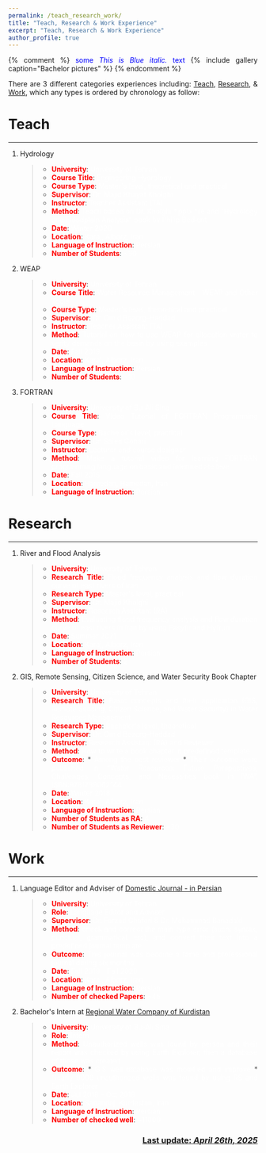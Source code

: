 ```yaml
---
permalink: /teach_research_work/
title: "Teach, Research & Work Experience"
excerpt: "Teach, Research & Work Experience"
author_profile: true
---
```


<style>body {text-align: justify}</style>

{% comment %}
<span style="color:blue">some *This is Blue italic.* text</span>
{% include gallery caption="Bachelor pictures" %}
{% endcomment %}

There are 3 different categories experiences including: [Teach](#teach), [Research](#research), & [Work](#work), which any types is ordered by chronology as follow:   

# Teach
---
1. Hydrology
    > * **<span style="color:red">University</span>**: <span style="color:white">University of Tehran</span>
    > * **<span style="color:red">Course Title</span>**: <span style="color:white">Engineering Hydrology</span>
    > * **<span style="color:red">Course Type</span>**: <span style="color:white">Master's level, theoretical and practical</span>
    > * **<span style="color:red">Supervisor</span>**: <span style="color:white">Dr. Majid Khayat Kholghi</span>
    > * **<span style="color:red">Instructor</span>**: <span style="color:white">Teacher Assistant (TA)</span>
    > * **<span style="color:red">Method</span>**: <span style="color:white">Teach based on Dr. Kholghi *.pptx file and ”Hydrology and Floodplain Analysis” book by Philip Bedient</span>
    > * **<span style="color:red">Date</span>**: <span style="color:white">Winter 2020</span>
    > * **<span style="color:red">Location</span>**: <span style="color:white">Karaj, Alborz, Iran</span>
    > * **<span style="color:red">Language of Instruction</span>**: <span style="color:white">Persian</span>
    > * **<span style="color:red">Number of Students</span>**: <span style="color:white">~30</span>
1. WEAP
    > * **<span style="color:red">University</span>**: <span style="color:white">University of Tehran</span>
    > * **<span style="color:red">Course Title</span>**: <span style="color:white">Water Resource Management - WEAP and Other Tools</span>
    > * **<span style="color:red">Course Type</span>**: <span style="color:white">Master's level, theoretical and practical</span>
    > * **<span style="color:red">Supervisor</span>**: <span style="color:white">Dr. Omid Bozorg-Haddad</span>
    > * **<span style="color:red">Instructor</span>**: <span style="color:white">Teacher Assistant (TA)</span>
    > * **<span style="color:red">Method</span>**: <span style="color:white">Tutorial on how to use WEAP for allocation water to verity demands on the basin by using examples</span>
    > * **<span style="color:red">Date</span>**: <span style="color:white">Fall 2019</span>
    > * **<span style="color:red">Location</span>**: <span style="color:white">Karaj, Alborz, Iran</span>
    > * **<span style="color:red">Language of Instruction</span>**: <span style="color:white">Persian</span>
    > * **<span style="color:red">Number of Students</span>**: <span style="color:white">~10</span>
1. FORTRAN
    > * **<span style="color:red">University</span>**: <span style="color:white">University of Bu-Ali Sina</span>
    > * **<span style="color:red">Course Title</span>**: <span style="color:white">Video Tutorial of FORTRAN Programming Language</span>
    > * **<span style="color:red">Course Type</span>**: <span style="color:white">Bachelor's level, practical</span>
    > * **<span style="color:red">Supervisor</span>**: <span style="color:white">Dr. Saied Gohari</span>
    > * **<span style="color:red">Instructor</span>**: <span style="color:white">Lecturer and course designer</span>
    > * **<span style="color:red">Method</span>**: <span style="color:white">Make a tutorial video for learning FORTRAN programming language on basic and intermediate level</span>
    > * **<span style="color:red">Date</span>**: <span style="color:white">Fall 2015</span>
    > * **<span style="color:red">Location</span>**: <span style="color:white">Hamedan, Hamedan, Iran</span>
    > * **<span style="color:red">Language of Instruction</span>**: <span style="color:white">Persian</span>

# Research
---
1. River and Flood Analysis
    > * **<span style="color:red">University</span>**: <span style="color:white">University of Tehran</span>
    > * **<span style="color:red">Research Title</span>**: <span style="color:white">Flood frequency analysis and flow duration curve of east rivers of Iran</span>
    > * **<span style="color:red">Research Type</span>**: <span style="color:white">Master's level, practical</span>
    > * **<span style="color:red">Supervisor</span>**: <span style="color:white">Dr. Majid Kholghi</span>
    > * **<span style="color:red">Instructor</span>**: <span style="color:white">Research Assistant (RA)</span>
    > * **<span style="color:red">Method</span>**: <span style="color:white">Evaluating flood frequency analysis and flow duration curve of east rivers in Iran by using Easyfit and Hyfrun</span>
    > * **<span style="color:red">Date</span>**: <span style="color:white">Summer 2021</span>
    > * **<span style="color:red">Location</span>**: <span style="color:white">Karaj, Alborz, Iran</span>
    > * **<span style="color:red">Language of Instruction</span>**: <span style="color:white">Persian</span>
    > * **<span style="color:red">Number of Students</span>**: <span style="color:white">2</span>
1. GIS, Remote Sensing, Citizen Science, and Water Security Book Chapter
    > * **<span style="color:red">University</span>**: <span style="color:white">University of Tehran</span>
    > * **<span style="color:red">Research Title</span>**: <span style="color:white">Basic concepts and their application (GIS, Remote Sensing, Citizen Science, and Water Security) in Water Resources Management</span>
    > * **<span style="color:red">Research Type</span>**: <span style="color:white">Bachelor's level, theoretical</span>
    > * **<span style="color:red">Supervisor</span>**: <span style="color:white">Dr. Omid Bozorg-Haddad</span>
    > * **<span style="color:red">Instructor</span>**: <span style="color:white">Research Assistant (RA) and Reviewer</span>
    > * **<span style="color:red">Method</span>**: <span style="color:white">How to write a book chapter in predefined template</span>
    > * **<span style="color:red">Outcome</span>**:
       * <span style="color:white">Among the best reviewer</span>
       * <span style="color:white">Their outcome were published in “Water Resources: Future Perspectives, Challenges, Concepts, and Necessities book in IWA”. ISBN:9781789062144</span>
    > * **<span style="color:red">Date</span>**: <span style="color:white">Winter 2018</span>
    > * **<span style="color:red">Location</span>**: <span style="color:white">Karaj, Alborz, Iran</span>
    > * **<span style="color:red">Language of Instruction</span>**: <span style="color:white">Persian</span>
    > * **<span style="color:red">Number of Students as RA</span>**: <span style="color:white">4</span>
    > * **<span style="color:red">Number of Students as Reviewer</span>**: <span style="color:white">~30</span>

# Work
---
1. Language Editor and Adviser of [Domestic Journal - in Persian](https://domesticsj.ut.ac.ir/journal/editorial.board?edbc=5869&lang=en)
    > * **<span style="color:red">University</span>**: <span style="color:white">University of Tehran</span>
    > * **<span style="color:red">Role</span>**: <span style="color:white">Language Editor and Adviser</span>
    > * **<span style="color:red">Supervisor</span>**: <span style="color:white">Dr. Farzad Ghafori & Dr. Mohammad Banadaki</span>
    > * **<span style="color:red">Method</span>**: <span style="color:white">check and correct the main type error (such: syntax, punctual, grammatical. etc), and convert their text into a predefined journal template </span>
    > * **<span style="color:red">Outcome</span>**: <span style="color:white">This journal was become a fame and professional journal during six months</span>
    > * **<span style="color:red">Date</span>**: <span style="color:white">Fall 2019 – Fall 2020</span>
    > * **<span style="color:red">Location</span>**: <span style="color:white">Karaj, Alborz, Iran</span>
    > * **<span style="color:red">Language of Instruction</span>**: <span style="color:white">Persian</span>
    > * **<span style="color:red">Number of checked Papers</span>**: <span style="color:white">~45</span>
1. Bachelor's Intern at [Regional Water Company of Kurdistan](https://www.kdrw.ir/)
    > * **<span style="color:red">University</span>**: <span style="color:white">University of Bu-Ali Sina</span>
    > * **<span style="color:red">Role</span>**: <span style="color:white">Intern</span>
    > * **<span style="color:red">Method</span>**: <span style="color:white">Unauthorized wells was found by person and their report was checked by using Earth Explorer, then a database of those was created </span>
    > * **<span style="color:red">Outcome</span>**:
       * <span style="color:white">GIS well database was modified and improve</span>
       * <span style="color:white">Nearly 9000 unauthorized wells was found by using RS and Earth Explorer</span>
    > * **<span style="color:red">Date</span>**: <span style="color:white">Jul 2018 – Oct 2018</span>
    > * **<span style="color:red">Location</span>**: <span style="color:white">Sanandaj, Kurdestan, Iran</span>
    > * **<span style="color:red">Language of Instruction</span>**: <span style="color:white">Persian</span>
    > * **<span style="color:red">Number of checked well</span>**: <span style="color:white">~11000</span>

<p align="right">
  <h3 align="right">
    <b><u> Last update: <i>April 26th, 2025 </i></u></b>
  </h3>
</p>
